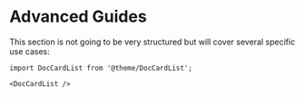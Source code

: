 # Advanced Guides

This section is not going to be very structured but will cover several specific use cases:

```mdx-code-block
import DocCardList from '@theme/DocCardList';

<DocCardList />
```
